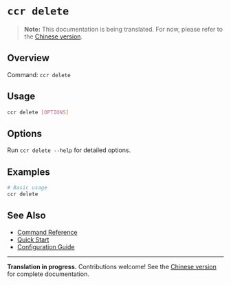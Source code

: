 # `ccr delete`

> **Note:** This documentation is being translated. For now, please refer to the [Chinese version](../commands/delete).

## Overview

Command: `ccr delete`

## Usage

```bash
ccr delete [OPTIONS]
```

## Options

Run `ccr delete --help` for detailed options.

## Examples

```bash
# Basic usage
ccr delete
```

## See Also

- [Command Reference](./index)
- [Quick Start](../quick-start)
- [Configuration Guide](../configuration)

---

**Translation in progress.** Contributions welcome! See the [Chinese version](../commands/delete) for complete documentation.
